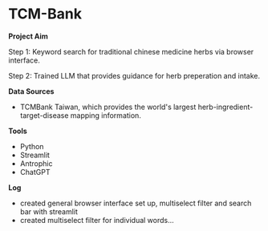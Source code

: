 # TCM-Bank

**Project Aim**

Step 1: Keyword search for traditional chinese medicine herbs via browser interface.

Step 2: Trained LLM that provides guidance for herb preperation and intake.

**Data Sources**
- TCMBank Taiwan, which provides the world's largest herb-ingredient-target-disease mapping information. 

**Tools**
- Python
- Streamlit
- Antrophic
- ChatGPT

**Log**
- created general browser interface set up, multiselect filter and search bar with streamlit
- created multiselect filter for individual words...

